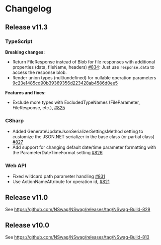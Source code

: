 # Changelog

## Release v11.3

### TypeScript

**Breaking changes:**

- Return FileResponse instead of Blob for file responses with additional properties (data, fileName, headers) [#834](https://github.com/NSwag/NSwag/issues/834): Just use `response.data` to access the response blob. 
- Render union types (null/undefined) for nullable operation parameters [9c23e1485cd90b39369356d223428ab4586d0ee5](https://github.com/NSwag/NSwag/commit/9c23e1485cd90b39369356d223428ab4586d0ee5)

**Features and fixes:**

- Exclude more types with ExcludedTypeNames (FileParameter, FileResponse, etc.), [#825](https://github.com/NSwag/NSwag/issues/825)

### CSharp

- Added GenerateUpdateJsonSerializerSettingsMethod setting to customize the JSON.NET serializer in the base class (or partial class) [#827](https://github.com/NSwag/NSwag/pull/827)
- Add support for changing default date/time parameter formatting with the ParameterDateTimeFormat setting [#826](https://github.com/NSwag/NSwag/pull/826)

### Web API

- Fixed wildcard path parameter handling [#831](https://github.com/NSwag/NSwag/issues/831)
- Use ActionNameAttribute for operation id, [#821](https://github.com/NSwag/NSwag/issues/821)

## Release v11.0

See https://github.com/NSwag/NSwag/releases/tag/NSwag-Build-829

## Release v10.0

See https://github.com/NSwag/NSwag/releases/tag/NSwag-Build-813
